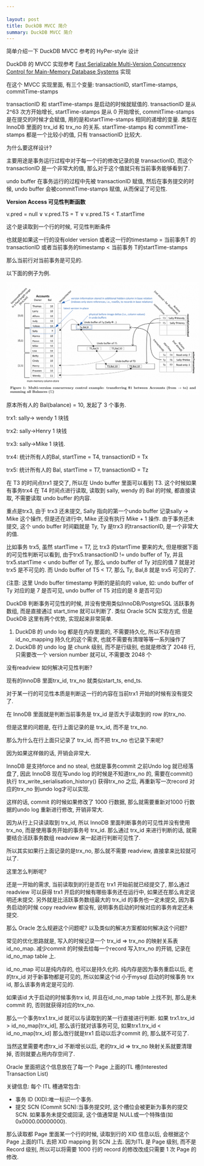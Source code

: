 ```yaml
---

layout: post
title: DuckDB MVCC 简介 
summary: DuckDB MVCC 简介
---
```



简单介绍一下 DuckDB MVCC 参考的 HyPer-style 设计

DuckDB 的 MVCC 实现参考 [Fast Serializable Multi-Version Concurrency Control for Main-Memory Database Systems](https://db.in.tum.de/~muehlbau/papers/mvcc.pdf) 实现

在这个 MVCC 实现里面, 有三个变量: transactionID, startTime-stamps, commitTime-stamps

transactionID 和 startTime-stamps 是启动的时候就赋值的.
transactionID 是从 2^63 次方开始增长, startTime-stamps 是从 0 开始增长, commitTime-stamps 是在提交的时候才会赋值, 用的是和startTime-stamps 相同的递增的变量. 类型在 InnoDB 里面的 trx_id 和 trx_no 的关系.
startTime-stamps 和 commitTime-stamps 都是一个比较小的值, 只有 transactionID 比较大.

为什么要这样设计?

主要用途是事务运行过程中对于每一个行的修改记录的是 transactionID, 而这个 transactionID 是一个非常大的值, 那么对于这个值就只有当前事务能够看到了.


undo buffer 在事务运行的过程中先被 transactionID 赋值, 然后在事务提交的时候, undo buffer 会被commitTime-stamps 赋值, 从而保证了可见性.


**Version Access 可见性判断函数**

v.pred = null ∨ v.pred.TS = T ∨ v.pred.TS < T.startTime

这个是读取到一个行的时候, 可见性判断条件

也就是如果这一行的没有older version  或者这一行的timestamp = 当前事务T 的transactionID 或者当前事务的timestamp < 当前事务 T的startTime-stamps

那么当前行对当前事务是可见的.



以下面的例子为例.

![image-20250616024701582](https://raw.githubusercontent.com/baotiao/bb/main/uPic/image-20250616024701582.png)

原本所有人的 Bal(balance) = 10, 发起了 3 个事务.

trx1: sally-> wendy 1 块钱

trx2: sally->Henry 1 块钱

trx3: sally->Mike 1 块钱.

trx4: 统计所有人的Bal, startTime = T4, transactionID = Tx

trx5: 统计所有人的 Bal, startTime = T7, transactionID = Tz

在 T3 的时间点trx1 提交了, 所以在 Undo buffer 里面可以看到 T3. 这个时候如果有事务trx4 在 T4 时间点进行读取, 读取到 sally, wendy 的 Bal 的时候, 都直接读取, 不需要读取 undo buffer 的内容.

重点是trx3, 由于 trx3 还未提交, Sally 指向的第一个undo buffer 记录sally -> Mike 这个操作, 但是还在进行中, Mike 还没有执行 Mike + 1 操作. 由于事务还未提交, 这个 undo buffer 时间戳就是 Ty, Ty 是trx3 的transactionID, 是一个非常大的值.

比如事务 trx5, 虽然 startTime = T7, 比 trx3 的startTime 要来的大, 但是根据下面的可见性判断可以看到, 由于trx5.transactionID != undo buffer of Ty, 并且trx5.startTime < undo buffer of Ty, 那么 undo buffer of Ty 对应的值 7 就是对trx5 是不可见的. 而 Undo buffer of T5 < T7, 那么 Ty, Bal,8 就是 trx5 可见的了.

(注意: 这里 Undo buffer timestamp 判断的是前向的 value, 如: undo buffer of Ty 对应的是 7 是否可见, undo buffer of T5 对应的是 8 是否可见)


DuckDB 判断事务可见性的时候, 并没有使用类似InnoDB/PostgreSQL 活跃事务数组, 而是直接通过 start_time 就可以判断了. 类似 Oracle SCN 实现方式, 但是 DuckDB 这里有两个优势, 实现起来非常简单.

1. DuckDB 的 undo log 都是在内存里面的, 不需要持久化, 所以不存在把 id_no_mapping 持久化的这个需求, 也就不需要有清理等等一系列操作了
2. DuckDB 的 undo log 是 chunk 级别, 而不是行级别, 也就是修改了 2048 行, 只需要改一个 version number 就可以, 不需要改 2048 个



没有readview 如何解决可见性判断?

现有的InnoDB 里面trx_id, trx_no 就类似start_ts, end_ts. 

对于某一行的可见性本质是判断这一行的内容在当前trx1 开始的时候有没有提交了.

在 InnoDB 里面就是判断当前事务是 trx_id 是否大于读取到的 row 的trx_no.

但是这里的问题是, 在行上面记录的是 trx_id, 而不是 trx_no.

那么为什么在行上面只记录了 trx_id, 而不把 trx_no 也记录下来呢?

因为如果这样做的话, 开销会非常大.

InnoDB 是支持force and no steal, 也就是事务commit 之前Undo log 就已经落盘了, 因此 InnoDB 现在写undo log 的时候是不知道trx_no 的, 需要在commit() 执行 trx_write_serialisation_history() 获得trx_no 之后, 再重新写一次record 对应的trx_no 到undo log才可以实现.

这样的话, commit 的时候如果修改了 1000 行数据, 那么就需要重新对1000 行数据的undo log 重新进行修改, 开销非常大.



因为从行上只读读取到 trx_id, 所以 InnoDB 里面判断事务的可见性并没有使用 trx_no, 而是使用事务开始的事务号 trx_id. 那么通过 trx_id 来进行判断的话, 就需要结合活跃事务数组 readview 来一起进行判断可见性了.

所以其实如果行上面记录的是trx_no, 那么就不需要 readview, 直接拿来比较就可以了.

这里怎么判断呢?

还是一开始的需求, 当前读取到的行是否在 trx1 开始前就已经提交了, 那么通过 readview 可以获得 trx1 开启的时候有哪些事务还在运行中, 如果还在那么肯定说明还未提交. 另外就是比活跃事务数组最大的 trx_id 的事务也一定未提交, 因为事务启动的时候 copy readview 都没有, 说明事务启动的时候对应的事务肯定还未提交.


那么 Oracle 怎么规避这个问题呢? 以及类似的解决方案都如何解决这个问题?

常见的优化思路就是, 写入的时候记录一个 trx_id => trx_no 的映射关系表id_no_map. 减少commit 的时候去给每一个record 写入trx_no 的开销, 记录在id_no_map table 上.

id_no_map 可以是纯内存的, 也可以是持久化的. 纯内存是因为事务重启以后, 老的trx_id 对于新事物都是可见的, 所以如果这个id 小于mysql 启动的时候事务 trx id, 那么该事务肯定是可见的.

如果该id 大于启动的时候事务trx id, 并且在id_no_map table 上找不到, 那么是未 commit 的, 否则就获得对应的trx_no.

那么一个事务trx1.trx_id 就可以与读取到的某一行直接进行判断. 如果 trx1.trx_id > id_no_map[trx_id],  那么该行就对该事务可见, 如果trx1.trx_id < id_no_map[trx_id] 那么改行就是trx1 启动以后才commit 的, 那么就不可见了.

当然这里需要考虑trx_id 不断增长以后, 老的trx_id => trx_no 映射关系就要清理掉, 否则就要占用内存空间了.



Oracle 里面把这个信息放在了每一个 Page 上面的ITL 槽(Interested Transaction List) 

关键信息: 每个 ITL 槽通常包含:

* 事务 ID (XID):唯一标识一个事务.
* 提交 SCN (Commit SCN):当事务提交时, 这个槽位会被更新为事务的提交 SCN. 如果事务未提交或回滚, 这个值通常是 NULL或一个特殊值(如 0x0000.00000000).

那么读取都 Page 里面某一个行的时候, 读取到行的 XID 信息以后, 会根据这个 Page 上面的ITL 去把 XID mapping 到 SCN 上去. 因为ITL 是 Page 级别, 而不是 Record 级别, 所以可以将需要 1000 行的 record 的修改改成只需要 1 次 Page 的修改.




